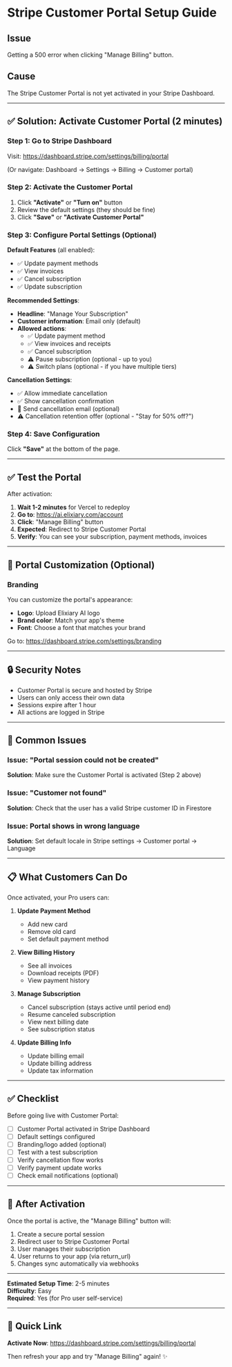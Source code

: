 # Stripe Customer Portal Setup Guide

## Issue
Getting a 500 error when clicking "Manage Billing" button.

## Cause
The Stripe Customer Portal is not yet activated in your Stripe Dashboard.

---

## ✅ Solution: Activate Customer Portal (2 minutes)

### Step 1: Go to Stripe Dashboard
Visit: https://dashboard.stripe.com/settings/billing/portal

(Or navigate: Dashboard → Settings → Billing → Customer portal)

### Step 2: Activate the Customer Portal
1. Click **"Activate"** or **"Turn on"** button
2. Review the default settings (they should be fine)
3. Click **"Save"** or **"Activate Customer Portal"**

### Step 3: Configure Portal Settings (Optional)

**Default Features** (all enabled):
- ✅ Update payment methods
- ✅ View invoices
- ✅ Cancel subscription
- ✅ Update subscription

**Recommended Settings**:
- **Headline**: "Manage Your Subscription"
- **Customer information**: Email only (default)
- **Allowed actions**:
  - ✅ Update payment method
  - ✅ View invoices and receipts
  - ✅ Cancel subscription
  - ⚠️ Pause subscription (optional - up to you)
  - ⚠️ Switch plans (optional - if you have multiple tiers)

**Cancellation Settings**:
- ✅ Allow immediate cancellation
- ✅ Show cancellation confirmation
- 📧 Send cancellation email (optional)
- ⚠️ Cancellation retention offer (optional - "Stay for 50% off?")

### Step 4: Save Configuration
Click **"Save"** at the bottom of the page.

---

## ✅ Test the Portal

After activation:

1. **Wait 1-2 minutes** for Vercel to redeploy
2. **Go to**: https://ai.elixiary.com/account
3. **Click**: "Manage Billing" button
4. **Expected**: Redirect to Stripe Customer Portal
5. **Verify**: You can see your subscription, payment methods, invoices

---

## 🎨 Portal Customization (Optional)

### Branding
You can customize the portal's appearance:
- **Logo**: Upload Elixiary AI logo
- **Brand color**: Match your app's theme
- **Font**: Choose a font that matches your brand

Go to: https://dashboard.stripe.com/settings/branding

---

## 🔒 Security Notes

- Customer Portal is secure and hosted by Stripe
- Users can only access their own data
- Sessions expire after 1 hour
- All actions are logged in Stripe

---

## 🚨 Common Issues

### Issue: "Portal session could not be created"
**Solution**: Make sure the Customer Portal is activated (Step 2 above)

### Issue: "Customer not found"
**Solution**: Check that the user has a valid Stripe customer ID in Firestore

### Issue: Portal shows in wrong language
**Solution**: Set default locale in Stripe settings → Customer portal → Language

---

## 📋 What Customers Can Do

Once activated, your Pro users can:

1. **Update Payment Method**
   - Add new card
   - Remove old card
   - Set default payment method

2. **View Billing History**
   - See all invoices
   - Download receipts (PDF)
   - View payment history

3. **Manage Subscription**
   - Cancel subscription (stays active until period end)
   - Resume canceled subscription
   - View next billing date
   - See subscription status

4. **Update Billing Info**
   - Update billing email
   - Update billing address
   - Update tax information

---

## ✅ Checklist

Before going live with Customer Portal:

- [ ] Customer Portal activated in Stripe Dashboard
- [ ] Default settings configured
- [ ] Branding/logo added (optional)
- [ ] Test with a test subscription
- [ ] Verify cancellation flow works
- [ ] Verify payment update works
- [ ] Check email notifications (optional)

---

## 🎯 After Activation

Once the portal is active, the "Manage Billing" button will:

1. Create a secure portal session
2. Redirect user to Stripe Customer Portal
3. User manages their subscription
4. User returns to your app (via return_url)
5. Changes sync automatically via webhooks

---

**Estimated Setup Time**: 2-5 minutes  
**Difficulty**: Easy  
**Required**: Yes (for Pro user self-service)

---

## 🚀 Quick Link

**Activate Now**: https://dashboard.stripe.com/settings/billing/portal

Then refresh your app and try "Manage Billing" again! ✨

